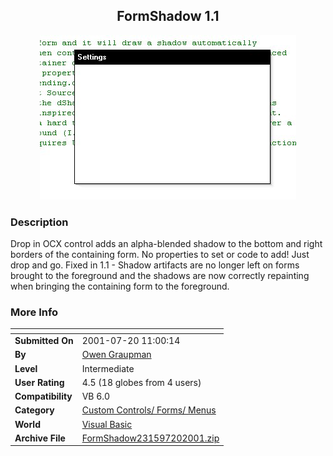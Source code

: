 ﻿<div align="center">

## FormShadow 1\.1

<img src="PIC20017201317504347.jpg">
</div>

### Description

Drop in OCX control adds an alpha-blended shadow to the bottom and right borders of the containing form. No properties to set or code to add! Just drop and go. Fixed in 1.1 - Shadow artifacts are no longer left on forms brought to the foreground and the shadows are now correctly repainting when bringing the containing form to the foreground.
 
### More Info
 


<span>             |<span>
---                |---
**Submitted On**   |2001-07-20 11:00:14
**By**             |[Owen Graupman](https://github.com/Planet-Source-Code/PSCIndex/blob/master/ByAuthor/owen-graupman.md)
**Level**          |Intermediate
**User Rating**    |4.5 (18 globes from 4 users)
**Compatibility**  |VB 6\.0
**Category**       |[Custom Controls/ Forms/  Menus](https://github.com/Planet-Source-Code/PSCIndex/blob/master/ByCategory/custom-controls-forms-menus__1-4.md)
**World**          |[Visual Basic](https://github.com/Planet-Source-Code/PSCIndex/blob/master/ByWorld/visual-basic.md)
**Archive File**   |[FormShadow231597202001\.zip](https://github.com/Planet-Source-Code/owen-graupman-formshadow-1-1__1-25257/archive/master.zip)








